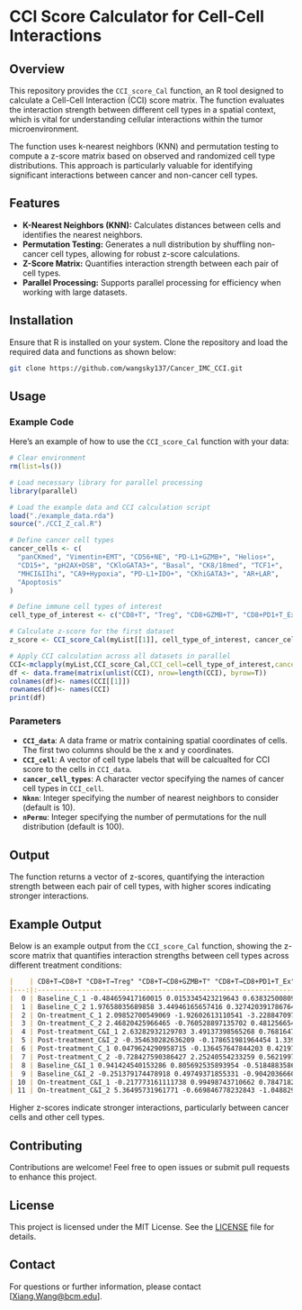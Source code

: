 # CCI Score Calculator for Cell-Cell Interactions

## Overview

This repository provides the `CCI_score_Cal` function, an R tool designed to calculate a Cell-Cell Interaction (CCI) score matrix. The function evaluates the interaction strength between different cell types in a spatial context, which is vital for understanding cellular interactions within the tumor microenvironment.

The function uses k-nearest neighbors (KNN) and permutation testing to compute a z-score matrix based on observed and randomized cell type distributions. This approach is particularly valuable for identifying significant interactions between cancer and non-cancer cell types.

## Features

- **K-Nearest Neighbors (KNN):** Calculates distances between cells and identifies the nearest neighbors.
- **Permutation Testing:** Generates a null distribution by shuffling non-cancer cell types, allowing for robust z-score calculations.
- **Z-Score Matrix:** Quantifies interaction strength between each pair of cell types.
- **Parallel Processing:** Supports parallel processing for efficiency when working with large datasets.

## Installation

Ensure that R is installed on your system. Clone the repository and load the required data and functions as shown below:

```bash
git clone https://github.com/wangsky137/Cancer_IMC_CCI.git
```

## Usage

### Example Code

Here’s an example of how to use the `CCI_score_Cal` function with your data:

```r
# Clear environment
rm(list=ls())

# Load necessary library for parallel processing
library(parallel)

# Load the example data and CCI calculation script
load("./example_data.rda")
source("./CCI_Z_cal.R")

# Define cancer cell types
cancer_cells <- c(
  "panCKmed", "Vimentin+EMT", "CD56+NE", "PD-L1+GZMB+", "Helios+", 
  "CD15+", "pH2AX+DSB", "CKloGATA3+", "Basal", "CK8/18med", "TCF1+", 
  "MHCI&IIhi", "CA9+Hypoxia", "PD-L1+IDO+", "CKhiGATA3+", "AR+LAR", 
  "Apoptosis"
)

# Define immune cell types of interest
cell_type_of_interest <- c("CD8+T", "Treg", "CD8+GZMB+T", "CD8+PD1+T_Ex")

# Calculate z-score for the first dataset
z_score <- CCI_score_Cal(myList[[1]], cell_type_of_interest, cancer_cells)

# Apply CCI calculation across all datasets in parallel
CCI<-mclapply(myList,CCI_score_Cal,CCI_cell=cell_type_of_interest,cancer_cell_types=cancer_cells)
df <- data.frame(matrix(unlist(CCI), nrow=length(CCI), byrow=T))
colnames(df)<- names(CCI[[1]])
rownames(df)<- names(CCI)
print(df)
```

### Parameters

- **`CCI_data`**: A data frame or matrix containing spatial coordinates of cells. The first two columns should be the x and y coordinates.
- **`CCI_cell`**: A vector of cell type labels that will be calcualted for CCI score to the cells in `CCI_data`.
- **`cancer_cell_types`**: A character vector specifying the names of cancer cell types in `CCI_cell`.
- **`Nknn`**: Integer specifying the number of nearest neighbors to consider (default is 10).
- **`nPermu`**: Integer specifying the number of permutations for the null distribution (default is 100).

## Output

The function returns a vector of z-scores, quantifying the interaction strength between each pair of cell types, with higher scores indicating stronger interactions.

## Example Output

Below is an example output from the `CCI_score_Cal` function, showing the z-score matrix that quantifies interaction strengths between cell types across different treatment conditions:

```markdown
|    | CD8+T→CD8+T "CD8+T→Treg" "CD8+T→CD8+GZMB+T" "CD8+T→CD8+PD1+T_Ex" "Treg→CD8+T" "Treg→Treg" "Treg→CD8+GZMB+T" "Treg→CD8+PD1+T_Ex" "CD8+GZMB+T→CD8+T" "CD8+GZMB+T→Treg" "CD8+GZMB+T→CD8+GZMB+T" "CD8+GZMB+T→CD8+PD1+T_Ex" "CD8+PD1+T_Ex→CD8+T" "CD8+PD1+T_Ex→Treg" "CD8+PD1+T_Ex→CD8+GZMB+T" "CD8+PD1+T_Ex→CD8+PD1+T_Ex"   |
|---:|:------------------------------------------------------------------------------------------------------------------------------------------------------------------------------------------------------------------------------------------------------------------------------------------------------------------------|
|  0 | Baseline_C_1 -0.484659417160015 0.0153345423219643 0.638325008092716 0.69206386126028 -0.055515570375648 -0.0961157652790334 0.125763428692838 -0.829562366176523 0.0941184026099537 -0.245122172442765 8.79458667449179 2.52504743130705 0.771238785529603 -0.178865364650215 2.89560780398735 -0.608101037747188      |
|  1 | Baseline_C_2 1.97658035689858 3.44946165657416 0.327420391786764 1.5935727331287 2.1910256385428 4.65399645026174 -0.490569984757674 5.30061768810627 -0.0861618459315523 -0.239910138138846 11.1959248506546 3.08652514945316 1.02216478461427 6.22290745101316 3.32259482579128 2.4452175845309                       |
|  2 | On-treatment_C_1 2.09852700549069 -1.92602613110541 -3.2288470976957 -2.00298066319461 -1.78545100029073 1.56381287337567 -2.56276303435132 1.7542729455055 -3.30442326507276 -2.0582313590896 15.1109722573049 0.24227055485477 -3.40040441020214 0.74499161156748 0.370265191733024 7.9594848351631                   |
|  3 | On-treatment_C_2 2.46820425966465 -0.760528897135702 0.481256654078399 -1.46504292431472 -1.88555956678701 4.48392940816328 -1.37919636757574 -0.017132855719005 0.292170863228588 -1.78422142303008 -0.151582184455513 1.45215105057029 -1.92987190587103 -0.266987988898902 2.20489354083254 5.75780834920729         |
|  4 | Post-treatment_C&I_1 2.63282932129703 3.49137398565268 0.768164728481173 -0.60092980065077 3.4020068727481 -0.875865130501177 3.77011103166458 5.11375476581328 2.047228705946 3.93886311721569 5.64967785988366 5.38101927921973 -0.586811576306191 5.28127526006957 6.52779301642847 14.3820268532547                 |
|  5 | Post-treatment_C&I_2 -0.354630282636209 -0.178651981964454 1.33948128976055 0.36868740284723 -0.0417437555128694 0.0495203044009818 1.91756856772699 3.92627553277636 1.04280085745965 1.19258195804425 4.12903499002992 0.213502727508516 0.925908912298289 3.03776107605555 0.649113960557953 12.6199164205555        |
|  6 | Post-treatment_C_1 0.0479624290958715 -0.136457647844203 0.421977515511518 3.66491307952701 0.341305697753096 2.03716435216709 0.428991956476223 -0.694409579542567 -0.489444826093362 -0.370873522661461 4.32161089124202 0.987198594690213 0.668754913307888 -0.658256870627521 0.435785720392048 1.4481382518224     |
|  7 | Post-treatment_C_2 -0.728427590386427 2.25240554233259 0.562199787960751 2.64570361795674 1.56926295020833 1.55657583643121 1.57507809215759 5.30864247161377 1.93831672910114 2.25809264068778 4.65947859108084 0.193561854260279 2.59155440235862 5.37973172020827 1.25857061780418 1.99628609638303                  |
|  8 | Baseline_C&I_1 0.941424540153286 0.805692535893954 -0.518488358612215 4.37379894228118 0.732926958351404 0.354487400481549 -0.48128957688279 -0.159274481283259 -0.47424607022541 0.061013229116527 2.18120543343747 2.30366635665496 4.25094339622641 0.245566789384248 1.67162301347356 1.26935795546972              |
|  9 | Baseline_C&I_2 -0.251379174478918 0.49749371855331 -0.904203666030459 0.673090519512515 0.445367967968345 0.508932529235945 -0.827834606294395 -1.06834392691747 -0.905894616004588 -0.797732779698271 0.641209517256826 -2.69595985088147 0.669319674606718 -0.833161618794051 -1.80570740394398 1.28177266957545      |
| 10 | On-treatment_C&I_1 -0.217773161111738 0.99498743710662 0.784718288728972 2.99083908537445 1.03449503503053 6.54970462733963 0.854086246337541 1.60010775499221 0.99498743710662 0.22656960463162 0.764966381151798 0.857542408975018 1.75567599233038 1.66304156639775 1.95273817311628 2.37914380582238                |
| 11 | On-treatment_C&I_2 5.36495731961771 -0.669846778232843 -1.04882995969421 3.01420143570274 0.287883637846879 -0.767019319321146 0.100222687667208 0.288679245283019 -1.11991120410831 0.194067201863847 6.97218302376739 -0.504475760392729 2.50183088585244 -0.328637086971624 -0.471211313528422 -0.467360998227699    |
```

Higher z-scores indicate stronger interactions, particularly between cancer cells and other cell types.

## Contributing

Contributions are welcome! Feel free to open issues or submit pull requests to enhance this project.

## License

This project is licensed under the MIT License. See the [LICENSE](LICENSE) file for details.

## Contact

For questions or further information, please contact [Xiang.Wang@bcm.edu].
